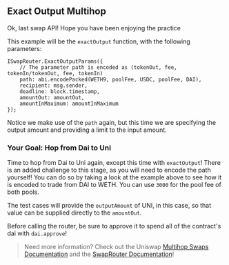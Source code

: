 ## Exact Output Multihop 

Ok, last swap API! Hope you have been enjoying the practice <emoji id="smiley" />

This example will be the `exactOutput` function, with the following parameters:

```solidity
ISwapRouter.ExactOutputParams({
    // The parameter path is encoded as (tokenOut, fee, tokenIn/tokenOut, fee, tokenIn)
    path: abi.encodePacked(WETH9, poolFee, USDC, poolFee, DAI),
    recipient: msg.sender,
    deadline: block.timestamp,
    amountOut: amountOut,
    amountInMaximum: amountInMaximum
});
```

<emoji id="point_up" /> Notice we make use of the `path` again, but this time we are specifying the output amount and providing a limit to the input amount. 

### <emoji id="checkered_flag" /> Your Goal: Hop from Dai to Uni <emoji id="rabbit" />

Time to hop from Dai to Uni again, except this time with `exactOutput`! There is an added challenge to this stage, as you will need to encode the path yourself! You can do so by taking a look at the example above to see how it is encoded to trade from DAI to WETH. You can use `3000` for the pool fee of both pools.

The test cases will provide the `outputAmount` of UNI, in this case, so that value can be supplied directly to the `amountOut`. 

Before calling the router, be sure to approve it to spend all of the contract's dai with `dai.approve`!

> <emoji id="book" /> Need more information? Check out the Uniswap [Multihop Swaps Documentation](https://docs.uniswap.org/protocol/guides/swaps/multihop-swaps) and the [SwapRouter Documentation](https://docs.uniswap.org/protocol/reference/periphery/interfaces/ISwapRouter)!  
